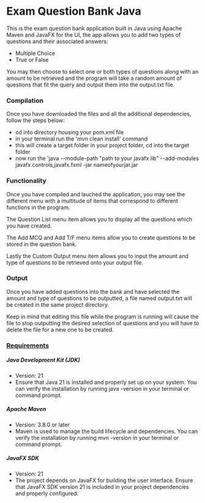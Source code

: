 # Exam Question Bank Java

This is the exam question bank application built in Java using Apache Maven and JavaFX for the UI, the app allows you to add
two types of questions and their associated answers: 

 - Multiple Choice
 - True or False

You may then choose to select one or both types of questions along with an amount 
to be retrieved and the program will take a random amount of questions that fit the query
and output them into the output.txt file. 

### Compilation

Once you have downloaded the files and all the additional dependencies, follow the steps below:  

- cd into directory housing your pom.xml file
- in your terminal run the 'mvn clean install' command
- this will create a target folder in your project folder, cd into the target folder
- now run the 'java --module-path "path to your javafx lib" --add-modules javafx.controls,javafx.fxml -jar nameofyourjar.jar

### Functionality 

Once you have compiled and lauched the application, you may see the different menu with a 
multitude of items that correspond to different functions in the program. 

The Question List menu item allows you to display all the questions which you have created. 

The Add MCQ and Add T/F menu items allow you to create questions to be stored in the question bank.

Lastly the Custom Output menu item allows you to input the amount and type of questions to be retrieved onto your output file.

### Output 

Once you have added questions into the bank and have selected the amount and type of questions
to be outputted, a file named output.txt will be created in the same project directory.

Keep in mind that editing this file while the program is running will cause the file to stop 
outputting the desired selection of questions and you will have to delete the file for a new one to be created.

### <u>Requirements</u>

##### Java Development Kit (JDK)

- Version: 21
- Ensure that Java 21 is installed and properly set up on your system. You can verify the installation by running java -version in your terminal or command prompt.

##### Apache Maven

- Version: 3.8.0 or later
- Maven is used to manage the build lifecycle and dependencies. You can verify the installation by running mvn -version in your terminal or command prompt.

##### JavaFX SDK

- Version: 21
- The project depends on JavaFX for building the user interface. Ensure that JavaFX SDK version 21 is included in your project dependencies and properly configured.
